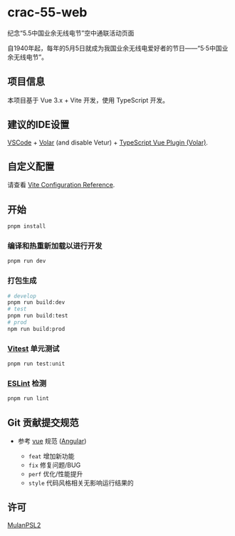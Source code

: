 # crac-55-web

纪念“5.5中国业余无线电节”空中通联活动页面

自1940年起，每年的5月5日就成为我国业余无线电爱好者的节日——“5·5中国业余无线电节”。

## 项目信息

本项目基于 Vue 3.x + Vite 开发，使用 TypeScript 开发。

## 建议的IDE设置

[VSCode](https://code.visualstudio.com/) + [Volar](https://marketplace.visualstudio.com/items?itemName=Vue.volar) (and disable Vetur) + [TypeScript Vue Plugin (Volar)](https://marketplace.visualstudio.com/items?itemName=Vue.vscode-typescript-vue-plugin).

## 自定义配置

请查看 [Vite Configuration Reference](https://vitejs.dev/config/).

## 开始

```sh
pnpm install
```

### 编译和热重新加载以进行开发

```sh
pnpm run dev
```

### 打包生成

```sh
# develop
pnpm run build:dev
# test
pnpm run build:test
# prod
npm run build:prod
```

### [Vitest](https://vitest.dev/) 单元测试

```sh
pnpm run test:unit
```

### [ESLint](https://eslint.org/) 检测

```sh
pnpm run lint
```

## Git 贡献提交规范

- 参考 [vue](https://github.com/vuejs/vue/blob/dev/.github/COMMIT_CONVENTION.md) 规范 ([Angular](https://github.com/conventional-changelog/conventional-changelog/tree/master/packages/conventional-changelog-angular))

  - `feat` 增加新功能
  - `fix` 修复问题/BUG
  - `perf` 优化/性能提升
  - `style` 代码风格相关无影响运行结果的

## 许可

[MulanPSL2](./LICENSE)
